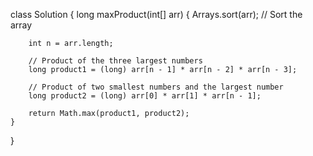 class Solution {
    long maxProduct(int[] arr) {
        Arrays.sort(arr);  // Sort the array
        
        int n = arr.length;
        
        // Product of the three largest numbers
        long product1 = (long) arr[n - 1] * arr[n - 2] * arr[n - 3];
        
        // Product of two smallest numbers and the largest number
        long product2 = (long) arr[0] * arr[1] * arr[n - 1];
        
        return Math.max(product1, product2);
    }
}
